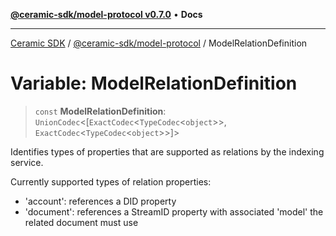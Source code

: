 [**@ceramic-sdk/model-protocol v0.7.0**](../README.md) • **Docs**

***

[Ceramic SDK](../../../README.md) / [@ceramic-sdk/model-protocol](../README.md) / ModelRelationDefinition

# Variable: ModelRelationDefinition

> `const` **ModelRelationDefinition**: `UnionCodec`\<[`ExactCodec`\<`TypeCodec`\<`object`\>\>, `ExactCodec`\<`TypeCodec`\<`object`\>\>]\>

Identifies types of properties that are supported as relations by the indexing service.

Currently supported types of relation properties:
- 'account': references a DID property
- 'document': references a StreamID property with associated 'model' the related document must use
